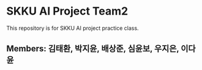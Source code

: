 # SKKU AI Project Team2

This repository is for SKKU AI project practice class. 

## Members: 김태환, 박지윤, 배상준, 심윤보, 우지은, 이다윤
